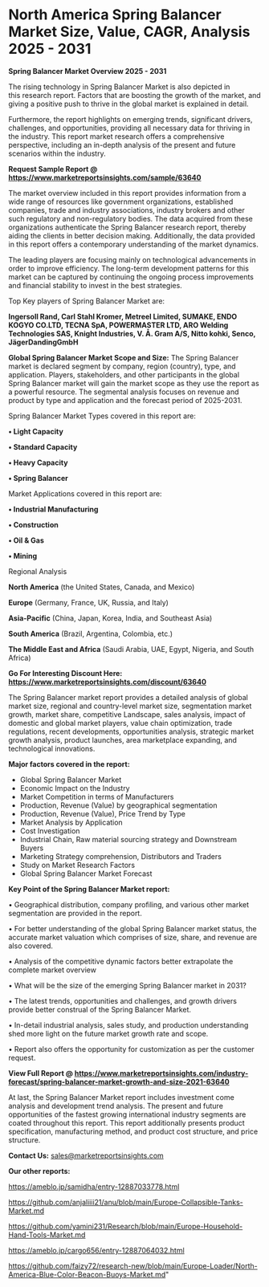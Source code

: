 # North America Spring Balancer Market Size, Value, CAGR, Analysis 2025 - 2031

<Strong> Spring Balancer Market Overview 2025 - 2031</strong>

The rising technology in Spring Balancer Market is also depicted in this research report. Factors that are boosting the growth of the market, and giving a positive push to thrive in the global market is explained in detail.

Furthermore, the report highlights on emerging trends, significant drivers, challenges, and opportunities, providing all necessary data for thriving in the industry. This report market research offers a comprehensive perspective, including an in-depth analysis of the present and future scenarios within the industry.

<strong>Request Sample Report @ <a href=https://www.marketreportsinsights.com/sample/63640>https://www.marketreportsinsights.com/sample/63640</a></strong>

The market overview included in this report provides information from a wide range of resources like government organizations, established companies, trade and industry associations, industry brokers and other such regulatory and non-regulatory bodies. The data acquired from these organizations authenticate the Spring Balancer research report, thereby aiding the clients in better decision making. Additionally, the data provided in this report offers a contemporary understanding of the market dynamics.

The leading players are focusing mainly on technological advancements in order to improve efficiency. The long-term development patterns for this market can be captured by continuing the ongoing process improvements and financial stability to invest in the best strategies.

Top Key players of Spring Balancer Market are:

<strong>Ingersoll Rand, Carl Stahl Kromer, Metreel Limited, SUMAKE, ENDO KOGYO CO.LTD, TECNA SpA, POWERMASTER LTD, ARO Welding Technologies SAS, Knight Industries, V. Å. Gram A/S, Nitto kohki, Senco, JägerDandingGmbH</strong>

<strong><b>Global Spring Balancer Market Scope and Size:</b></strong>
The Spring Balancer market is declared segment by company, region (country), type, and application. Players, stakeholders, and other participants in the global Spring Balancer market will gain the market scope as they use the report as a powerful resource. The segmental analysis focuses on revenue and product by type and application and the forecast period of 2025-2031.

Spring Balancer Market Types covered in this report are:

<strong>• Light Capacity

• Standard Capacity

• Heavy Capacity

• Spring Balancer</strong>

Market Applications covered in this report are:

<strong>• Industrial Manufacturing

• Construction

• Oil & Gas

• Mining</strong> 

Regional Analysis

<strong>North America</strong> (the United States, Canada, and Mexico)

<strong>Europe</strong> (Germany, France, UK, Russia, and Italy)

<strong>Asia-Pacific</strong> (China, Japan, Korea, India, and Southeast Asia)

<strong>South America</strong> (Brazil, Argentina, Colombia, etc.)

<strong>The Middle East and Africa</strong> (Saudi Arabia, UAE, Egypt, Nigeria, and South Africa)

<strong>Go For Interesting Discount Here: <a href=https://www.marketreportsinsights.com/discount/63640>https://www.marketreportsinsights.com/discount/63640</a></strong>

The Spring Balancer market report provides a detailed analysis of global market size, regional and country-level market size, segmentation market growth, market share, competitive Landscape, sales analysis, impact of domestic and global market players, value chain optimization, trade regulations, recent developments, opportunities analysis, strategic market growth analysis, product launches, area marketplace expanding, and technological innovations.

<strong><b>Major factors covered in the report:</b></strong>
<ul>
  <li>Global Spring Balancer Market </li>
  <li>Economic Impact on the Industry</li>
  <li>Market Competition in terms of Manufacturers</li>
  <li>Production, Revenue (Value) by geographical segmentation</li>
  <li>Production, Revenue (Value), Price Trend by Type</li>
  <li>Market Analysis by Application</li>
  <li>Cost Investigation</li>
  <li>Industrial Chain, Raw material sourcing strategy and Downstream Buyers</li>
  <li>Marketing Strategy comprehension, Distributors and Traders</li>
  <li>Study on Market Research Factors</li>
  <li>Global Spring Balancer Market Forecast</li>
</ul>

<strong><b>Key Point of the Spring Balancer Market report:</b></strong>

• Geographical distribution, company profiling, and various other market segmentation are provided in the report.

• For better understanding of the global Spring Balancer market status, the accurate market valuation which comprises of size, share, and revenue are also covered.

• Analysis of the competitive dynamic factors better extrapolate the complete market overview

• What will be the size of the emerging Spring Balancer market in 2031?

• The latest trends, opportunities and challenges, and growth drivers provide better construal of the Spring Balancer Market.

• In-detail industrial analysis, sales study, and production understanding shed more light on the future market growth rate and scope.

• Report also offers the opportunity for customization as per the customer request.

<strong><b>View Full Report @ <a href=https://www.marketreportsinsights.com/industry-forecast/spring-balancer-market-growth-and-size-2021-63640>https://www.marketreportsinsights.com/industry-forecast/spring-balancer-market-growth-and-size-2021-63640</a></b></strong>


At last, the Spring Balancer Market report includes investment come analysis and development trend analysis. The present and future opportunities of the fastest growing international industry segments are coated throughout this report. This report additionally presents product specification, manufacturing method, and product cost structure, and price structure.

<strong>Contact Us:</strong>
sales@marketreportsinsights.com

<strong>Our other reports:</strong>

<a href=https://ameblo.jp/samidha/entry-12887033778.html>https://ameblo.jp/samidha/entry-12887033778.html</a>

<a href=https://github.com/anjaliiii21/anu/blob/main/Europe-Collapsible-Tanks-Market.md>https://github.com/anjaliiii21/anu/blob/main/Europe-Collapsible-Tanks-Market.md</a>

<a href=https://github.com/yamini231/Research/blob/main/Europe-Household-Hand-Tools-Market.md>https://github.com/yamini231/Research/blob/main/Europe-Household-Hand-Tools-Market.md</a>

<a href=https://ameblo.jp/cargo656/entry-12887064032.html>https://ameblo.jp/cargo656/entry-12887064032.html</a>

<a href=https://github.com/faizy72/research-new/blob/main/Europe-Loader/North-America-Blue-Color-Beacon-Buoys-Market.md>https://github.com/faizy72/research-new/blob/main/Europe-Loader/North-America-Blue-Color-Beacon-Buoys-Market.md</a>"
